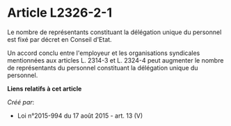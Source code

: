 # Article L2326-2-1

Le nombre de représentants constituant la délégation unique du personnel est fixé par décret en Conseil d'Etat. 

Un accord conclu entre l'employeur et les organisations syndicales mentionnées aux articles L. 2314-3 et L. 2324-4 peut
augmenter le nombre de représentants du personnel constituant la délégation unique du personnel.

**Liens relatifs à cet article**

_Créé par_:

  - Loi n°2015-994 du 17 août 2015 - art. 13 (V)

